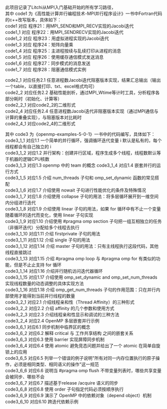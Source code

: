此项目记录了Litchi从MPI入门基础开始的所有学习路径，  
其中 code1 为《高性能计算并行编程技术-MPI并行程序设计》一书中Fortran代码的c++改写版本，具体如下：    
code1 对应 程序21：用MPI_SEND和MPI_RECV实现的Jacobi迭代  
code1_1 对应 程序22：用MPI_SENDRECV实现的Jacobi迭代  
code1_2 对应 程序23：用虚拟进程实现的Jacobi迭代  
code1_3 对应 程序24：矩阵向量乘  
code1_4 对应 程序25：主进程按续与乱续打印从进程的消息  
code1_5 对应 程序26：使用缓存通信模式发送消息  
code1_6 对应 程序27：同步模式的消息发送  
code1_7 对应 程序28：阻塞通信模式实例  

code2_1 对应任务2.1 任意进程数Jacobi迭代阻塞版本实现，结果汇总输出（输出⼀个table，以直接打印、txt、excel格式均可）  
code2_2 对应任务2.2 基础性能剖析，通过MPI_Wtime等计时⼯具，分析程序各部分耗时（初始化、计算等）  
code2_2_1 对应code2_2的二维形式  
code2_4 对应任务2.4 任意进程数Jacobi迭代非阻塞版本实现（通过MPI通信与计算的重叠实现），与阻塞版本对比耗时  
code2_4_1 对应code2_4的二维形式  

其中 code3 为《openmp-examples-5-0-1》一书中的代码编写，具体如下：  
code3_1_1 对应1.1 一个简单的并行循环，强调循环迭代变量 i 默认是私有的，每个线程都会有自己独立的 i  
code3_1_2 对应1.2 并行架构：创建并行区域，程序生成多个线程，线程数默认等于机器的逻辑CPU核数  
code3_1_3 对应1.3 openmp 中的 team 的概念 
code3_1_4 对应1.4 嵌套并行的运行方式  
code3_1_5 对应1.5 介绍 num_threads 子句和 omp_set_dynamic 函数的常见搭配  
code3_1_6 对应1.7 介绍使用 nowait 子句进行性能优化的条件及特殊情况  
code3_1_7 对应1.8 介绍使用 collapse 子句的用法：将多层循环展开到一维空间内分组进行迭代  
code3_1_8 对应1.9 介绍使用 linear 子句的用法，如果 for 循环中有不止一个变量随着循环的迭代而变化，使用 linear 子句实现  
code3_1_9 对应1.10 介绍使用 #pragma omp section 子句把一组互相独立的任务（非循环迭代）分配给多个线程去执行  
code3_1_10 对应1.11 介绍 firstprivate 子句的用法  
code3_1_11 对应1.12 介绍 single 子句的用法  
code3_1_12 对应1.14 介绍 master 子句的用法：只有主线程执行这段代码，其他线程直接跳过  
code3_1_13 对应1.15 介绍 #pragma omp loop 与 #pragma omp for 有类似的功能，但是不止止支持 for 循环  
code3_1_14 对应1.16 介绍并行随机访问迭代器循环  
code3_1_15 对应1.17 介绍使用 omp_set_dynamic and omp_set_num_threads 实现线程数量的动态调整的具体实现方法  
code3_1_16 对应1.18 介绍 omp_get_num_threads 子句的作用范围：只在并行内部使用才能得到当前并行线程的数量  
code3_2_1 对应2.1 介绍线程亲和性（Thread Affinity）的三种形式  
code3_2_2 对应2.2 介绍 affinity 的几个参数和使用方式  
code3_2_3 对应2.3 介绍线程亲和性显示和调试的三种方法  
code3_2_4 对应2.4 OpenMP 多层嵌套并行示例  
code3_6_1 对应6.1 同步机制中临界区的概念  
code3_6_2 对应6.2 解释 critical 与 工作共享结构 之间的嵌套关系  
code3_6_3 对应6.3 使用 barrier 实现屏障同步机制  
code3_6_4 对应6.4 使用 atomic 避免竞态问题并给出了一个 atomic 在简单自旋锁上的应用  
code3_6_5 对应6.5 列举一个错误的例子说明"所有对同一内存位置执行的原子操作，必须是相同类型、相同语义的操作"这一规范  
code3_6_6 对应6.6 说明当 #pragma omp flush 不带变量列表时，哪些共享变量会被同步、哪些不会  
code3_6_7 对应6.7 描述基于release /acquire 语义的同步  
code3_6_8 对应6.8 使用 order 子句指定代码必须按顺序执行  
code3_6_9 对应6.9 演示了 OpenMP 中的依赖对象（depend object）机制  
code3_6_10 对应6.10 跨迭代依赖示例  
